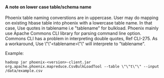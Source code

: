 #### A note on lower case table/schema name
Phoenix table naming converstions are in uppercase. User may do mapping on existing hbase table into phoenix with a lowercase table name. 
In that case, Use quotes in tablename i.e "tablename" for bulkload.
Phoenix mainly use Apache Commons CLI library for parsing command line option. 
Commons CLI has a problem in interpreting double quotes, Ref CLI-275. As a workaround, Use \\\"\\\"\<tablename\>\\\"\\\" will interprete to "tablename".

Example:

    hadoop jar phoenix-<version>-client.jar org.apache.phoenix.mapreduce.CsvBulkLoadTool --table \"\"t\"\" --input /data/example.csv
